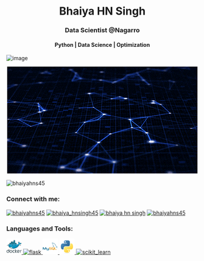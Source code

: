 <h1 align="center">Bhaiya HN Singh</h1>
<h3 align="center">Data Scientist @Nagarro</h3>
<h4 align="center">Python | Data Science | Optimization</h4>

![image](https://user-images.githubusercontent.com/72096831/125183675-1a29f200-e236-11eb-8b50-97fd38927002.png)




<p align="center">
  <img src="https://github.com/Bhaiyahns45/Bhaiyahns45/blob/8fd8e77fa5a2e83b1686bc659fdf69a4bfed3610/J4x.gif" alt="animated" />
</p>


<p align="left"> <img src="https://komarev.com/ghpvc/?username=bhaiyahns45&label=Profile%20views&color=0e75b6&style=flat" alt="bhaiyahns45" /> </p>



<h3 align="left">Connect with me:</h3>
<p align="left">
<a href="https://linkedin.com/in/bhaiyahns45" target="blank"><img align="center" src="https://raw.githubusercontent.com/rahuldkjain/github-profile-readme-generator/master/src/images/icons/Social/linked-in-alt.svg" alt="bhaiyahns45" height="30" width="40" /></a>
<a href="https://instagram.com/bhaiya_hnsingh45" target="blank"><img align="center" src="https://raw.githubusercontent.com/rahuldkjain/github-profile-readme-generator/master/src/images/icons/Social/instagram.svg" alt="bhaiya_hnsingh45" height="30" width="40" /></a>
<a href="https://www.youtube.com/channel/UCqNDrttqajD59JbHwVVmaUw" target="blank"><img align="center" src="https://raw.githubusercontent.com/rahuldkjain/github-profile-readme-generator/master/src/images/icons/Social/youtube.svg" alt="bhaiya hn singh" height="30" width="40" /></a>
<a href="https://www.hackerrank.com/bhaiyahns45" target="blank"><img align="center" src="https://raw.githubusercontent.com/rahuldkjain/github-profile-readme-generator/master/src/images/icons/Social/hackerrank.svg" alt="bhaiyahns45" height="30" width="40" /></a>
</p>





<h3 align="left">Languages and Tools:</h3>
<p align="left"> <a href="https://www.docker.com/" target="_blank"> <img src="https://raw.githubusercontent.com/devicons/devicon/master/icons/docker/docker-original-wordmark.svg" alt="docker" width="40" height="40"/> </a> <a href="https://flask.palletsprojects.com/" target="_blank"> <img src="https://www.vectorlogo.zone/logos/pocoo_flask/pocoo_flask-icon.svg" alt="flask" width="40" height="40"/> </a> <a href="https://www.mysql.com/" target="_blank"> <img src="https://raw.githubusercontent.com/devicons/devicon/master/icons/mysql/mysql-original-wordmark.svg" alt="mysql" width="40" height="40"/> </a> <a href="https://www.python.org" target="_blank"> <img src="https://raw.githubusercontent.com/devicons/devicon/master/icons/python/python-original.svg" alt="python" width="40" height="40"/> </a> <a href="https://scikit-learn.org/" target="_blank"> <img src="https://upload.wikimedia.org/wikipedia/commons/0/05/Scikit_learn_logo_small.svg" alt="scikit_learn" width="40" height="40"/> </a> </p>

